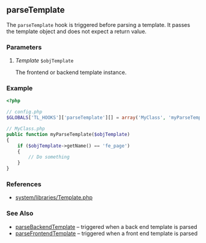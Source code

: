 parseTemplate
-------------

The `parseTemplate` hook is triggered before parsing a template. It passes the template object and does not expect a return value.


### Parameters ###

1. *Template* `$objTemplate`

	The frontend or backend template instance.


### Example ###

```php
<?php

// config.php
$GLOBALS['TL_HOOKS']['parseTemplate'][] = array('MyClass', 'myParseTemplate');

// MyClass.php
public function myParseTemplate($objTemplate)
{
	if ($objTemplate->getName() == 'fe_page')
	{
		// Do something
	}
}
```


### References ###

- [system/libraries/Template.php](https://github.com/contao/core/blob/2.11.7/system/libraries/Template.php#L235)


### See Also ###

- [parseBackendTemplate](parseBackendTemplate.md) – triggered when a back end template is parsed
- [parseFrontendTemplate](parseFrontendTemplate.md) – triggered when a front end template is parsed
